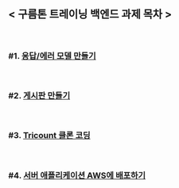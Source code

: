 ## < 구름톤 트레이닝 백엔드 과제 목차 >
<br>

### #1. [응답/에러 모델 만들기](https://github.com/luz315/goorm_Back/tree/main/%231)
<br>

### #2. [게시판 만들기]()
<br>

### #3. [Tricount 클론 코딩]()
<br>

### #4. [서버 애플리케이션 AWS에 배포하기]()
<br>
